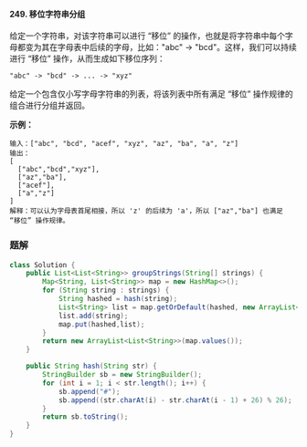 #### 249. 移位字符串分组

给定一个字符串，对该字符串可以进行 “移位” 的操作，也就是将字符串中每个字母都变为其在字母表中后续的字母，比如："abc" -> "bcd"。这样，我们可以持续进行 “移位” 操作，从而生成如下移位序列：

```shell
"abc" -> "bcd" -> ... -> "xyz"
```

给定一个包含仅小写字母字符串的列表，将该列表中所有满足 “移位” 操作规律的组合进行分组并返回。

**示例：**

```shell
输入：["abc", "bcd", "acef", "xyz", "az", "ba", "a", "z"]
输出：
[
  ["abc","bcd","xyz"],
  ["az","ba"],
  ["acef"],
  ["a","z"]
]
解释：可以认为字母表首尾相接，所以 'z' 的后续为 'a'，所以 ["az","ba"] 也满足 “移位” 操作规律。
```

### 题解

```java
class Solution {
    public List<List<String>> groupStrings(String[] strings) {
        Map<String, List<String>> map = new HashMap<>();
        for (String string : strings) {
            String hashed = hash(string);
            List<String> list = map.getOrDefault(hashed, new ArrayList<>());
            list.add(string);
            map.put(hashed,list);
        }
        return new ArrayList<List<String>>(map.values());
    }

    public String hash(String str) {
        StringBuilder sb = new StringBuilder();
        for (int i = 1; i < str.length(); i++) {
            sb.append("#");
            sb.append((str.charAt(i) - str.charAt(i - 1) + 26) % 26);
        }
        return sb.toString();
    }
}
```

